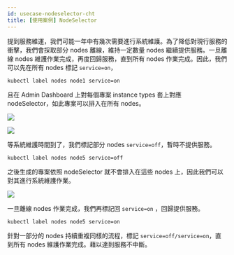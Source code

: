```yaml
---
id: usecase-nodeselector-cht
title: [使用案例] NodeSelector
---
```


提到服務維運，我們可能一年中有幾次需要進行系統維護。為了降低對現行服務的衝擊，我們會採取部分 nodes 離線，維持一定數量 nodes 繼續提供服務。一旦離線 nodes 維護作業完成，再度回歸服務，直到所有 nodes 作業完成。因此，我們可以先在所有 nodes 標記 `service=on`，

```
kubectl label nodes node1 service=on
```

且在 Admin Dashboard 上對每個專案 instance types 套上對應 nodeSelector，如此專案可以排入在所有 nodes。  

![](assets/nodeSelector_add.png)

![](assets/nodeSelector_use_case_on.png)

等系統維護時間到了，我們標記部分 nodes `service=off`，暫時不提供服務。

```
kubectl label nodes node5 service=off
```

之後生成的專案依照 nodeSelector 就不會排入在這些 nodes 上，因此我們可以對其進行系統維護作業。

![](assets/nodeSelector_use_case_off.png)

一旦離線 nodes 作業完成，我們再標記回 `service=on` ，回歸提供服務。

```
kubectl label nodes node5 service=on
```

針對一部分的 nodes 持續重複同樣的流程，標記 `service=off/service=on`，直到所有 nodes 維護作業完成。藉以達到服務不中斷。
